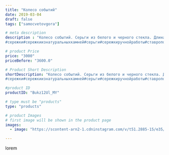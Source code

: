 ```yaml
---
title: "Колесо событий"
date: 2019-03-04
draft: false
tags: ["samocvetovgora"]

# meta description
description : "Колесо событий. Серьги из белого и черного стекла. Длина со швензой 6см.
#сережки#сережкиизнатуральныхкамней#серьги#сережкиручнойработы#ставрополь#ставрополь26#"

# product Price
price: "3000"
priceBefore: "3600.0"

# Product Short Description
shortDescription: "Колесо событий. Серьги из белого и черного стекла. Длина со швензой 6см.
#сережки#сережкиизнатуральныхкамней#серьги#сережкиручнойработы#ставрополь#ставрополь26#26регион#став26#26став#КМВ#ставропольскийкрай#"

#product ID
productID: "Bukz12Ul_MY"

# type must be "products"
type: "products"

# product Images
# first image will be shown in the product page
images:
  - image: "https://scontent-arn2-1.cdninstagram.com/v/t51.2885-15/e35/51960983_316845462302811_8744452558224041209_n.jpg?se=7&tp=1&_nc_ht=scontent-arn2-1.cdninstagram.com&_nc_cat=103&_nc_ohc=fpOhnAVzcwMAX9tow7x&ccb=7-4&oh=dfb3f32e13b568495c214aa63aaed1c3&oe=60814658&_nc_sid=86f79a&ig_cache_key=MTk5MTk0NDkzNjAzNjQ5NjE1Mg%3D%3D.2-ccb7-4"

---
```

lorem
